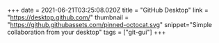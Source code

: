 +++
date = 2021-06-21T03:25:08.020Z
title = "GitHub Desktop"
link = "https://desktop.github.com/"
thumbnail = "https://github.githubassets.com/pinned-octocat.svg"
snippet="Simple collaboration from your desktop"
tags = ["git-gui"]
+++
